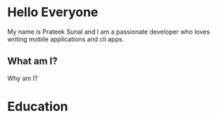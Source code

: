 # Hello Everyone

My name is Prateek Sunal and I am a passionate developer who loves writing mobile applications and cli apps.

## What am I?

Why am I?

# Education

